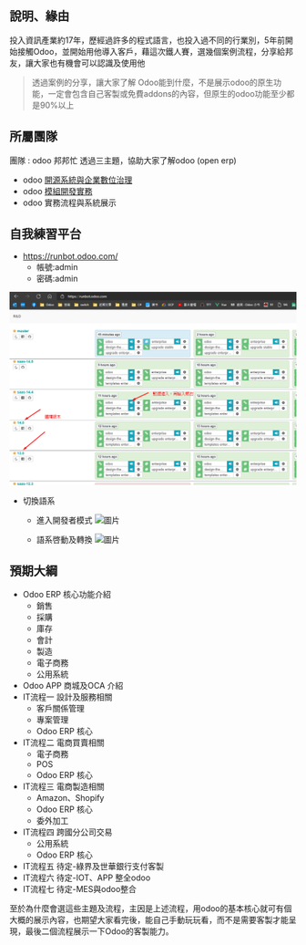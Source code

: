 ## 說明、緣由
投入資訊產業約17年，歷經過許多的程式語言，也投入過不同的行業別，5年前開始接觸Odoo，並開始用他導入客戶，藉這次鐵人賽，選幾個案例流程，分享給邦友，讓大家也有機會可以認識及使用他

>透過案例的分享，讓大家了解 Odoo能到什麼，不是展示odoo的原生功能，一定會包含自己客製或免費addons的內容，但原生的odoo功能至少都是90%以上

## 所屬團隊 
團隊 : odoo 邦邦忙
透過三主題，協助大家了解odoo (open erp) 
- odoo [開源系統與企業數位治理](https://ithelp.ithome.com.tw/users/20134677/ironman/3879)
- odoo [模組開發實務](https://ithelp.ithome.com.tw/users/20140778/ironman/4275)
- odoo 實務流程與系統展示

## 自我練習平台
- https://runbot.odoo.com/
    - 帳號:admin
    - 密碼:admin

![image](https://raw.githubusercontent.com/kulius/odoo_Industry_example_IT30Days/main/Day01/1.png) 

- 切換語系
    - 進入開發者模式
![圖片](https://user-images.githubusercontent.com/1887931/133547890-44a1b00e-65e2-4cf8-8d87-1a9ee5c4d9af.png)
    
    - 語系啓動及轉換
![圖片](https://user-images.githubusercontent.com/1887931/133547953-3cfb001d-8b72-4b4d-b01f-9988969cab68.png)

## 預期大綱
- Odoo ERP 核心功能介紹
    - 銷售
    - 採購
    - 庫存
    - 會計
    - 製造
    - 電子商務
    - 公用系統
- Odoo APP 商城及OCA 介紹
- IT流程一 設計及服務相關
    - 客戶關係管理
    - 專案管理
    - Odoo ERP 核心
- IT流程二 電商買賣相關
    - 電子商務
    - POS
    - Odoo ERP 核心
- IT流程三 電商製造相關
    - Amazon、Shopify
    - Odoo ERP 核心
    - 委外加工
- IT流程四 跨國分公司交易
    - 公用系統
    - Odoo ERP 核心
- IT流程五 待定-綠界及世華銀行支付客製
- IT流程六 待定-IOT、APP 整全odoo
- IT流程七 待定-MES與odoo整合
    
至於為什麼會選這些主題及流程，主因是上述流程，用odoo的基本核心就可有個大概的展示內容，也期望大家看完後，能自己手動玩玩看，而不是需要客製才能呈現，最後二個流程展示一下Odoo的客製能力。
 
